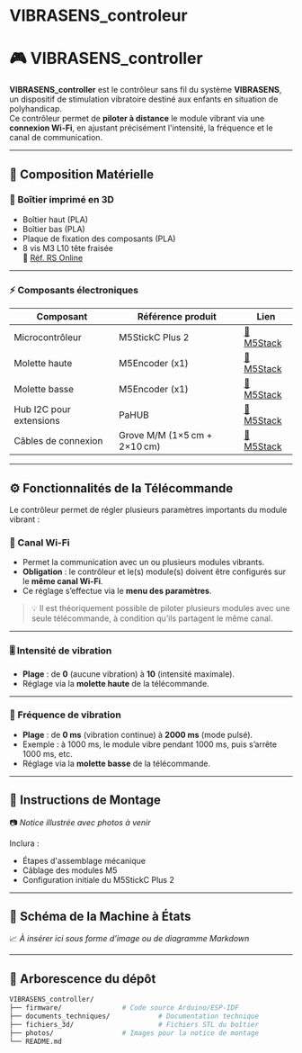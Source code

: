 # VIBRASENS_controleur

# 🎮 VIBRASENS_controller

**VIBRASENS_controller** est le contrôleur sans fil du système **VIBRASENS**, un dispositif de stimulation vibratoire destiné aux enfants en situation de polyhandicap.  
Ce contrôleur permet de **piloter à distance** le module vibrant via une **connexion Wi-Fi**, en ajustant précisément l'intensité, la fréquence et le canal de communication.

---

## 🧰 Composition Matérielle

### 🔩 Boîtier imprimé en 3D

- Boîtier haut (PLA)
- Boîtier bas (PLA)
- Plaque de fixation des composants (PLA)
- 8 vis M3 L10 tête fraisée  
  🔗 [Réf. RS Online](https://fr.rs-online.com/web/p/vis-a-metaux/9087485)

---

### ⚡ Composants électroniques

| Composant                | Référence produit | Lien |
|--------------------------|-------------------|------|
| Microcontrôleur          | M5StickC Plus 2   | [🔗 M5Stack](https://shop.m5stack.com/products/m5stickc-plus2-esp32-mini-iot-development-kit) |
| Molette haute            | M5Encoder (x1)    | [🔗 M5Stack](https://shop.m5stack.com/products/scroll-unit-with-hollow-shaft-encoder-ec10e1220501) |
| Molette basse            | M5Encoder (x1)    | [🔗 M5Stack](https://shop.m5stack.com/products/scroll-unit-with-hollow-shaft-encoder-ec10e1220501) |
| Hub I2C pour extensions  | PaHUB             | [🔗 M5Stack](https://shop.m5stack.com/products/i2c-hub-1-to-6-expansion-unit-pca9548apw) |
| Câbles de connexion      | Grove M/M (1×5 cm + 2×10 cm) | [🔗 M5Stack](https://shop.m5stack.com/products/4pin-buckled-grove-cable) |

---

## ⚙️ Fonctionnalités de la Télécommande

Le contrôleur permet de régler plusieurs paramètres importants du module vibrant :

### 📶 Canal Wi-Fi

- Permet la communication avec un ou plusieurs modules vibrants.
- **Obligation** : le contrôleur et le(s) module(s) doivent être configurés sur le **même canal Wi-Fi**.
- Ce réglage s’effectue via le **menu des paramètres**.

> 💡 Il est théoriquement possible de piloter plusieurs modules avec une seule télécommande, à condition qu’ils partagent le même canal.

---

### 🎚️ Intensité de vibration

- **Plage** : de **0** (aucune vibration) à **10** (intensité maximale).
- Réglage via la **molette haute** de la télécommande.

---

### 🔁 Fréquence de vibration

- **Plage** : de **0 ms** (vibration continue) à **2000 ms** (mode pulsé).
- Exemple : à 1000 ms, le module vibre pendant 1000 ms, puis s’arrête 1000 ms, etc.
- Réglage via la **molette basse** de la télécommande.

---

## 🧾 Instructions de Montage

📷 *Notice illustrée avec photos à venir*

Inclura :
- Étapes d'assemblage mécanique
- Câblage des modules M5
- Configuration initiale du M5StickC Plus 2

---

## 🔄 Schéma de la Machine à États

📈 *À insérer ici sous forme d’image ou de diagramme Markdown*

---

## 📂 Arborescence du dépôt

```bash
VIBRASENS_controller/
├── firmware/               # Code source Arduino/ESP-IDF
├── documents_techniques/            # Documentation technique
├── fichiers_3d/                     # Fichiers STL du boîtier
├── photos/                 # Images pour la notice de montage
└── README.md
